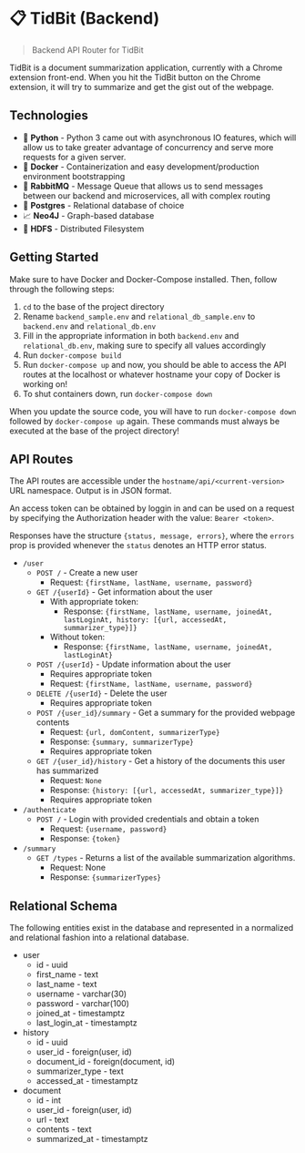 # 📋 TidBit (Backend)
> Backend API Router for TidBit

TidBit is a document summarization application, currently with a Chrome extension front-end. When you hit the TidBit button on the Chrome extension, it will try to summarize and get the gist out of the webpage.

## Technologies
* 🐍 **Python** - Python 3 came out with asynchronous IO features, which will allow us to take greater advantage of concurrency and serve more requests for a given server.
* 🐋 **Docker** - Containerization and easy development/production environment bootstrapping
* 🐇 **RabbitMQ** - Message Queue that allows us to send messages between our backend and microservices, all with complex routing
* 📡 **Postgres** - Relational database of choice
* 📈 **Neo4J** - Graph-based database
* 📁 **HDFS** - Distributed Filesystem

## Getting Started
Make sure to have Docker and Docker-Compose installed. Then, follow through the following steps:
1. `cd` to the base of the project directory
2. Rename `backend_sample.env` and `relational_db_sample.env` to `backend.env` and `relational_db.env`
3. Fill in the appropriate information in both `backend.env` and `relational_db.env`, making sure to specify all values accordingly
4. Run `docker-compose build`
5. Run `docker-compose up` and now, you should be able to access the API routes at the localhost or whatever hostname your copy of Docker is working on!
6. To shut containers down, run `docker-compose down`

When you update the source code, you will have to run `docker-compose down` followed by `docker-compose up` again. These commands must always be executed at the base of the project directory!

## API Routes
The API routes are accessible under the `hostname/api/<current-version>` URL namespace. Output is in JSON format.

An access token can be obtained by loggin in and can be used on a request by specifying the Authorization header with the value: `Bearer <token>`.

Responses have the structure `{status, message, errors}`, where the `errors` prop is provided whenever the `status` denotes an HTTP error status.

* `/user`
  * `POST /` - Create a new user
    * Request: `{firstName, lastName, username, password}`
  * `GET /{userId}` - Get information about the user
    * With appropriate token:
      * Response: `{firstName, lastName, username, joinedAt, lastLoginAt, history: [{url, accessedAt, summarizer_type}]}`
    * Without token:
      * Response: `{firstName, lastName, username, joinedAt, lastLoginAt}`
  * `POST /{userId}` - Update information about the user
    * Requires appropriate token
    * Request: `{firstName, lastName, username, password}`
  * `DELETE /{userId}` - Delete the user
    * Requires appropriate token
  * `POST /{user_id}/summary` - Get a summary for the provided webpage contents
    * Request: `{url, domContent, summarizerType}`
    * Response: `{summary, summarizerType}`
    * Requires appropriate token
  * `GET /{user_id}/history` - Get a history of the documents this user has summarized
    * Request: `None`
    * Response: `{history: [{url, accessedAt, summarizer_type}]}`
    * Requires appropriate token
* `/authenticate`
  * `POST /` - Login with provided credentials and obtain a token
    * Request: `{username, password}`
    * Response: `{token}`
* `/summary`
  * `GET /types` - Returns a list of the available summarization algorithms.
    * Request: None
    * Response: `{summarizerTypes}`

## Relational Schema
The following entities exist in the database and represented in a normalized and relational fashion into a relational database.

* user
  * id - uuid
  * first_name - text
  * last_name - text
  * username - varchar(30)
  * password - varchar(100)
  * joined_at - timestamptz
  * last_login_at - timestamptz
* history
  * id - uuid
  * user_id - foreign(user, id)
  * document_id - foreign(document, id)
  * summarizer_type - text
  * accessed_at - timestamptz
* document
  * id - int
  * user_id - foreign(user, id)
  * url - text
  * contents - text
  * summarized_at - timestamptz
